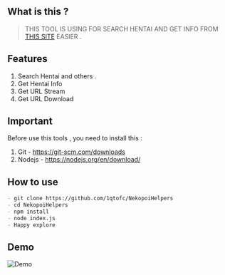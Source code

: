 ## What is this ?

> THIS TOOL IS USING FOR SEARCH HENTAI AND GET INFO FROM [THIS SITE](https://nekopoi.care/) EASIER .

## Features

1. Search Hentai and others .
2. Get Hentai Info
3. Get URL Stream
4. Get URL Download

## Important

Before use this tools , you need to install this :

1. Git - https://git-scm.com/downloads
2. Nodejs - https://nodejs.org/en/download/

## How to use

```markdown
- git clone https://github.com/1qtofc/NekopoiHelpers
- cd NekopoiHelpers
- npm install
- node index.js
- Happy explore
```

## Demo

![Demo](https://user-images.githubusercontent.com/114583810/195151025-823d3c59-ff0f-49c4-b02b-5191d388d598.gif)
